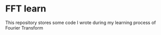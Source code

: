# FFT learn
This repository stores some code I wrote during my learning process of Fourier Transform
